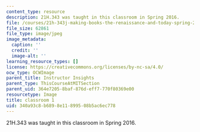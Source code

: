 ```yaml
---
content_type: resource
description: 21H.343 was taught in this classroom in Spring 2016.
file: /courses/21h-343j-making-books-the-renaissance-and-today-spring-2016/340a93c8b6898e11899508b5ac6ec778_21h-343-classroom1.jpg
file_size: 62861
file_type: image/jpeg
image_metadata:
  caption: ''
  credit: ''
  image-alt: ''
learning_resource_types: []
license: https://creativecommons.org/licenses/by-nc-sa/4.0/
ocw_type: OCWImage
parent_title: Instructor Insights
parent_type: ThisCourseAtMITSection
parent_uid: 364e7205-8baf-876d-eff7-770f80369e00
resourcetype: Image
title: classroom 1
uid: 340a93c8-b689-8e11-8995-08b5ac6ec778
---
```

21H.343 was taught in this classroom in Spring 2016.